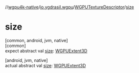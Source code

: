 //[wgpu4k-native](../../../index.md)/[io.ygdrasil.wgpu](../index.md)/[WGPUTextureDescriptor](index.md)/[size](size.md)

# size

[common, android, jvm, native]\
[common]\
expect abstract val [size](size.md): [WGPUExtent3D](../-w-g-p-u-extent3-d/index.md)

[android, jvm, native]\
actual abstract val [size](size.md): [WGPUExtent3D](../-w-g-p-u-extent3-d/index.md)